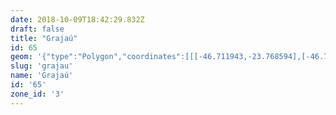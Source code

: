 ```yaml
---
date: 2018-10-09T18:42:29.832Z
draft: false
title: "Grajaú"
id: 65
geom: '{"type":"Polygon","coordinates":[[[-46.711943,-23.768594],[-46.711998,-23.774944],[-46.711898,-23.776001],[-46.711703,-23.776851],[-46.701354,-23.805336],[-46.700988,-23.806678],[-46.700902,-23.807785],[-46.701055,-23.808962],[-46.702883,-23.815333],[-46.70306,-23.816188],[-46.703105,-23.817273],[-46.702925,-23.818446],[-46.701944,-23.821638],[-46.701807,-23.822252],[-46.701264,-23.82341],[-46.699346,-23.826874],[-46.698941,-23.827708],[-46.696905,-23.833628],[-46.696641,-23.835087],[-46.696152,-23.841477],[-46.695825,-23.842611],[-46.694895,-23.844536],[-46.694506,-23.845638],[-46.693948,-23.849422],[-46.693358,-23.849437],[-46.693035,-23.849967],[-46.692472,-23.85043],[-46.691553,-23.851584],[-46.691409,-23.851655],[-46.691303,-23.851615],[-46.690652,-23.851712],[-46.690468,-23.852004],[-46.690304,-23.852067],[-46.689864,-23.852057],[-46.689567,-23.852315],[-46.689329,-23.852293],[-46.68931,-23.852146],[-46.689081,-23.852171],[-46.688869,-23.851895],[-46.688549,-23.851809],[-46.688511,-23.851949],[-46.688209,-23.851831],[-46.688001,-23.851641],[-46.687819,-23.851617],[-46.687543,-23.851321],[-46.686883,-23.851451],[-46.686738,-23.851232],[-46.686915,-23.851035],[-46.687051,-23.850757],[-46.686878,-23.850686],[-46.686947,-23.850512],[-46.686527,-23.850388],[-46.686174,-23.849951],[-46.68582,-23.849814],[-46.685879,-23.849705],[-46.68628,-23.849713],[-46.686253,-23.849631],[-46.686041,-23.849588],[-46.686113,-23.849267],[-46.686053,-23.84918],[-46.685585,-23.849651],[-46.685524,-23.849613],[-46.685145,-23.849648],[-46.685116,-23.849478],[-46.684965,-23.849339],[-46.68484,-23.849416],[-46.684755,-23.84938],[-46.684781,-23.849155],[-46.6846,-23.849137],[-46.683823,-23.849221],[-46.683806,-23.84933],[-46.683609,-23.849435],[-46.683425,-23.849679],[-46.683267,-23.849461],[-46.683091,-23.84949],[-46.682877,-23.849435],[-46.682578,-23.849527],[-46.682731,-23.849738],[-46.682722,-23.849887],[-46.682201,-23.849694],[-46.682032,-23.849755],[-46.681808,-23.849548],[-46.681697,-23.848963],[-46.681501,-23.848482],[-46.681483,-23.848283],[-46.681359,-23.848085],[-46.681643,-23.847207],[-46.681035,-23.846938],[-46.681016,-23.846851],[-46.681179,-23.846735],[-46.681121,-23.846625],[-46.680808,-23.846345],[-46.680406,-23.846171],[-46.680442,-23.845931],[-46.679897,-23.84578],[-46.679399,-23.845777],[-46.678875,-23.845691],[-46.678576,-23.845786],[-46.677037,-23.846644],[-46.673232,-23.846103],[-46.670725,-23.84619],[-46.668765,-23.846574],[-46.667449,-23.847184],[-46.666419,-23.848154],[-46.664369,-23.849149],[-46.662138,-23.849449],[-46.659748,-23.849882],[-46.657827,-23.849664],[-46.654999,-23.849146],[-46.650693,-23.846281],[-46.644098,-23.840658],[-46.64114,-23.838742],[-46.638592,-23.837667],[-46.636305,-23.836898],[-46.634177,-23.836753],[-46.634344,-23.830394],[-46.63343,-23.828349],[-46.625448,-23.82011],[-46.624819,-23.819009],[-46.62363,-23.814597],[-46.623681,-23.808005],[-46.623377,-23.805059],[-46.622787,-23.789773],[-46.623579,-23.783681],[-46.625652,-23.780249],[-46.643205,-23.760606],[-46.644263,-23.759132],[-46.647542,-23.75056],[-46.649305,-23.740202],[-46.650635,-23.736034],[-46.651766,-23.733132],[-46.652182,-23.731123],[-46.653908,-23.729009],[-46.654864,-23.728075],[-46.656898,-23.723131],[-46.658784,-23.72147],[-46.662392,-23.720261],[-46.665424,-23.718706],[-46.669753,-23.727793],[-46.670561,-23.728811],[-46.6719,-23.729149],[-46.67524,-23.729379],[-46.677418,-23.730734],[-46.677592,-23.730794],[-46.67799,-23.7311],[-46.678653,-23.731288],[-46.678899,-23.731493],[-46.679126,-23.731486],[-46.67926,-23.731669],[-46.680289,-23.731997],[-46.680585,-23.731788],[-46.680677,-23.7318],[-46.680935,-23.732071],[-46.680887,-23.73215],[-46.680937,-23.7322],[-46.681067,-23.732215],[-46.681207,-23.732147],[-46.68123,-23.732224],[-46.681128,-23.732364],[-46.681189,-23.732493],[-46.682126,-23.733232],[-46.682721,-23.733977],[-46.683183,-23.734015],[-46.68312,-23.734106],[-46.68316,-23.734633],[-46.683315,-23.735249],[-46.684295,-23.736736],[-46.684718,-23.73699],[-46.685369,-23.737514],[-46.686379,-23.738091],[-46.686547,-23.73808],[-46.68731,-23.737805],[-46.688034,-23.737086],[-46.688154,-23.736881],[-46.688743,-23.73509],[-46.688774,-23.734821],[-46.688663,-23.733165],[-46.68796,-23.731034],[-46.687979,-23.730747],[-46.688561,-23.729792],[-46.688847,-23.728838],[-46.689198,-23.728004],[-46.690739,-23.726692],[-46.690959,-23.72634],[-46.69149,-23.726339],[-46.691486,-23.727785],[-46.691709,-23.729021],[-46.692148,-23.730203],[-46.692815,-23.731343],[-46.705589,-23.746872],[-46.706102,-23.747601],[-46.706467,-23.748259],[-46.711194,-23.758604],[-46.711617,-23.759826],[-46.711781,-23.760623],[-46.711872,-23.761705],[-46.711943,-23.768594]]]}'
slug: 'grajau'
name: 'Grajaú'
id: '65'
zone_id: '3'
---
```

		